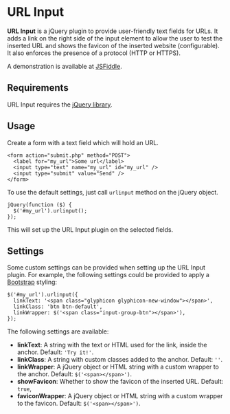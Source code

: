 # URL Input

**URL Input** is a jQuery plugin to provide user-friendly text fields for URLs. It adds a link on the right side of the input element to allow the user to test the inserted URL and shows the favicon of the inserted website (configurable). It also enforces the presence of a protocol (HTTP or HTTPS).

A demonstration is available at [JSFiddle](https://jsfiddle.net/0qjqnbng/2/).

## Requirements

URL Input requires the [jQuery library](https://jquery.com/).

## Usage

Create a form with a text field which will hold an URL.

```
<form action="submit.php" method="POST">
  <label for="my_url">Some url</label>
  <input type="text" name="my_url" id="my_url" />
  <input type="submit" value="Send" />
</form>
```

To use the default settings, just call `urlinput` method on the jQuery object.

```
jQuery(function ($) {
  $('#my_url').urlinput();
});
```

This will set up the URL Input plugin on the selected fields.

## Settings

Some custom settings can be provided when setting up the URL Input plugin. For example, the following settings could be provided to apply a [Bootstrap](http://getbootstrap.com/) styling:

```
$('#my_url').urlinput({
  linkText: '<span class="glyphicon glyphicon-new-window"></span>',
  linkClass: 'btn btn-default',
  linkWrapper: $('<span class="input-group-btn"></span>'),
});
```

The following settings are available:
- **linkText**: A string with the text or HTML used for the link, inside the anchor. Default: `'Try it!'`.
- **linkClass**: A string with custom classes added to the anchor. Default: `''`.
- **linkWrapper**: A jQuery object or HTML string with a custom wrapper to the anchor. Default: `$('<span></span>')`.
- **showFavicon**: Whether to show the favicon of the inserted URL. Default: `true`,
- **faviconWrapper**: A jQuery object or HTML string with a custom wrapper to the favicon. Default: `$('<span></span>')`.
